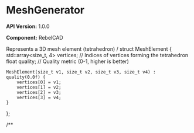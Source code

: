 # MeshGenerator

**API Version:** 1.0.0

**Component:** RebelCAD

Represents a 3D mesh element (tetrahedron)
/
struct MeshElement {
    std::array<size_t, 4> vertices;   // Indices of vertices forming the tetrahedron
    float quality;                    // Quality metric (0-1, higher is better)
    
    MeshElement(size_t v1, size_t v2, size_t v3, size_t v4) : quality(0.0f) {
        vertices[0] = v1;
        vertices[1] = v2;
        vertices[2] = v3;
        vertices[3] = v4;
    }
};

/**


